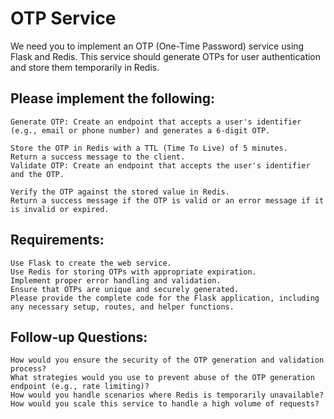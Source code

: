 # OTP Service
We need you to implement an OTP (One-Time Password) service using Flask and Redis. This service should generate OTPs for user authentication and store them temporarily in Redis.

## Please implement the following:
```
Generate OTP: Create an endpoint that accepts a user's identifier (e.g., email or phone number) and generates a 6-digit OTP.

Store the OTP in Redis with a TTL (Time To Live) of 5 minutes.
Return a success message to the client.
Validate OTP: Create an endpoint that accepts the user's identifier and the OTP.

Verify the OTP against the stored value in Redis.
Return a success message if the OTP is valid or an error message if it is invalid or expired.
```

## Requirements:
```
Use Flask to create the web service.
Use Redis for storing OTPs with appropriate expiration.
Implement proper error handling and validation.
Ensure that OTPs are unique and securely generated.
Please provide the complete code for the Flask application, including any necessary setup, routes, and helper functions.
```

## Follow-up Questions:
```
How would you ensure the security of the OTP generation and validation process?
What strategies would you use to prevent abuse of the OTP generation endpoint (e.g., rate limiting)?
How would you handle scenarios where Redis is temporarily unavailable?
How would you scale this service to handle a high volume of requests?
```
